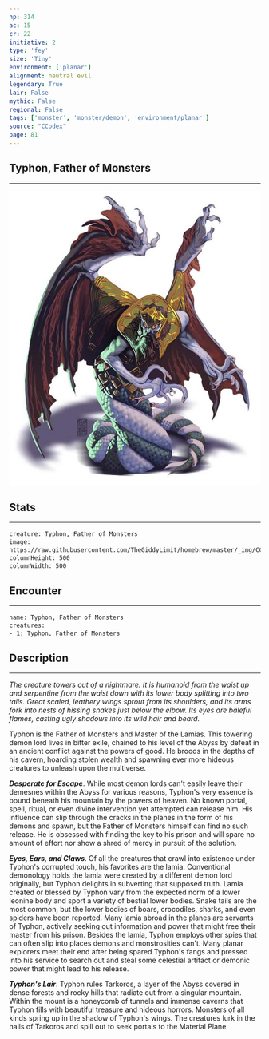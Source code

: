 ```yaml
---
hp: 314
ac: 15
cr: 22
initiative: 2
type: 'fey'    
size: 'Tiny'
environment: ['planar']
alignment: neutral evil
legendary: True
lair: False
mythic: False
regional: False
tags: ['monster', 'monster/demon', 'environment/planar']
source: "CCodex"
page: 81
---
```


## Typhon, Father of Monsters
---

![|600](https://raw.githubusercontent.com/TheGiddyLimit/homebrew/master/_img/CCodex/typhonfatherofmonsters.jpg)

## Stats
---

```statblock
creature: Typhon, Father of Monsters
image: https://raw.githubusercontent.com/TheGiddyLimit/homebrew/master/_img/CCodex/typhonfatherofmonsters_token.png
columnHeight: 500
columnWidth: 500
```

## Encounter
---

```encounter-table
name: Typhon, Father of Monsters
creatures:
- 1: Typhon, Father of Monsters
```

## Description
---
_The creature towers out of a nightmare. It is humanoid from the waist up and serpentine from the waist down with its lower body splitting into two tails. Great scaled, leathery wings sprout from its shoulders, and its arms fork into nests of hissing snakes just below the elbow. Its eyes are baleful flames, casting ugly shadows into its wild hair and beard._

Typhon is the Father of Monsters and Master of the Lamias. This towering demon lord lives in bitter exile, chained to his level of the Abyss by defeat in an ancient conflict against the powers of good. He broods in the depths of his cavern, hoarding stolen wealth and spawning ever more hideous creatures to unleash upon the multiverse.

**_Desperate for Escape_**. While most demon lords can't easily leave their demesnes within the Abyss for various reasons, Typhon's very essence is bound beneath his mountain by the powers of heaven. No known portal, spell, ritual, or even divine intervention yet attempted can release him. His influence can slip through the cracks in the planes in the form of his demons and spawn, but the Father of Monsters himself can find no such release. He is obsessed with finding the key to his prison and will spare no amount of effort nor show a shred of mercy in pursuit of the solution.

**_Eyes, Ears, and Claws_**. Of all the creatures that crawl into existence under Typhon's corrupted touch, his favorites are the lamia. Conventional demonology holds the lamia were created by a different demon lord originally, but Typhon delights in subverting that supposed truth. Lamia created or blessed by Typhon vary from the expected norm of a lower leonine body and sport a variety of bestial lower bodies. Snake tails are the most common, but the lower bodies of boars, crocodiles, sharks, and even spiders have been reported.
Many lamia abroad in the planes are servants of Typhon, actively seeking out information and power that might free their master from his prison. Besides the lamia, Typhon employs other spies that can often slip into places demons and monstrosities can't. Many planar explorers meet their end after being spared Typhon's fangs and pressed into his service to search out and steal some celestial artifact or demonic power that might lead to his release.


**_Typhon's Lair_**. Typhon rules Tarkoros, a layer of the Abyss covered in dense forests and rocky hills that radiate out from a singular mountain. Within the mount is a honeycomb of tunnels and immense caverns that Typhon fills with beautiful treasure and hideous horrors. Monsters of all kinds spring up in the shadow of Typhon's wings. The creatures lurk in the halls of Tarkoros and spill out to seek portals to the Material Plane.




